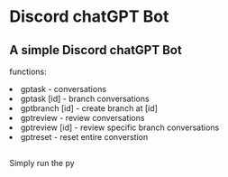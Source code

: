 # Discord chatGPT Bot

## A simple Discord chatGPT Bot

functions:
<li>gptask - conversations
<li>gptask [id] - branch conversations
<li>gptbranch [id] - create branch at [id]
<li>gptreview - review conversations
<li>gptreview [id] - review specific branch conversations
<li>gptreset - reset entire converstion

## <How to use>
Simply run the py
